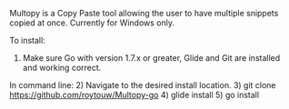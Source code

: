 Multopy is a Copy Paste tool allowing the user to have multiple snippets copied at once.
Currently for Windows only.

To install:

1) Make sure Go with version 1.7.x or greater, Glide and Git are installed and working correct.

In command line:
2) Navigate to the desired install location.
3) git clone https://github.com/roytouw/Multopy-go
4) glide install
5) go install